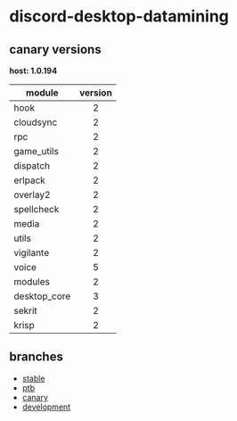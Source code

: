 # discord-desktop-datamining

## canary versions

**host: 1.0.194**

| module | version |
| ------ | :-----: |
| hook | 2 |
| cloudsync | 2 |
| rpc | 2 |
| game_utils | 2 |
| dispatch | 2 |
| erlpack | 2 |
| overlay2 | 2 |
| spellcheck | 2 |
| media | 2 |
| utils | 2 |
| vigilante | 2 |
| voice | 5 |
| modules | 2 |
| desktop_core | 3 |
| sekrit | 2 |
| krisp | 2 |

## branches

- [stable](https://github.com/OpenAsar/discord-desktop-datamining/tree/stable)
- [ptb](https://github.com/OpenAsar/discord-desktop-datamining/tree/ptb)
- [canary](https://github.com/OpenAsar/discord-desktop-datamining/tree/canary)
- [development](https://github.com/OpenAsar/discord-desktop-datamining/tree/development)